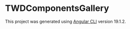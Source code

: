 # TWDComponentsGallery

This project was generated using [Angular CLI](https://github.com/angular/angular-cli) version 19.1.2.